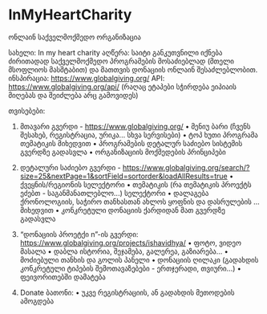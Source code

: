 # InMyHeartCharity
ონლაინ საქველმოქმედო ორგანიზაცია

სახელი: In my heart charity
აღწერა: საიტი განკუთვნილი იქნება ძირითადად საქველმოქმედო პროგრამების მოსაძიებლად (მთელი მსოფლიოს მასშტაბით) და მათთვის დონაციის ონლაინ შესაძლებლობით.
ინსპირაცია: https://www.globalgiving.org/
API: https://www.globalgiving.org/api/ (რაღაც ეტაპები სჭირდება ეიპიაის მიღებას და შეიძლება არც გამოვიდეს)

თვისებები:
1.	მთავარი გვერდი - https://www.globalgiving.org/
    •	მენიუ ბარი (ჩვენს შესახებ, რეგისტრაცია, ურიკა... სხვა სერვისები)
    •	ტოპ ხუთი პროგრამა თემატიკის მიხედვით
    •	პროგრამების დეტალურ საძიებო სისტემის გვერდზე გადასვლა
    •	ორგანიზაციის მოქმედების პრინციპები

2.	დეტალური საძიებო გვერდი - https://www.globalgiving.org/search/?size=25&nextPage=1&sortField=sortorder&loadAllResults=true
    •	ქვეყნის/რეგიონის სელექტორი
    •	თემატიკის (რა თემატიკის პროექტს ეძებთ - საგანმანათლებლო...) სელექტორი
    •	დალაგება ქრონოლოგიის, საჭირო თანხასთან ახლოს ყოფნის და დასრულების ... მიხედვით
    •	კონკრეტული დონაციის ქარდიდან მათ გვერდზე გადასვლა
3.	“დონაციის პროეტქი n”-ის გვერდი:
https://www.globalgiving.org/projects/ishavidhya/
    •	ფოტო, ვიდეო მასალა
    •	დაბლა ისტორია, შეჯამება, გალერეა, გაზიარება...
    •	მოძიებული თანხის და გოლის პანელი
    •	დონაციის ღილაკი (გადახდის კონკრეტული ტიპების შემოთავაზებები - ერთჯერადი, თვიური...)
    •	ფეივორითებში დამატება
4.	Donate ბათონი:
    •	უკვე რეგისტრაციის, ან გადახდის მეთოდების ამოგდება
